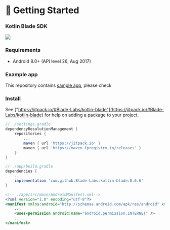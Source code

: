 # 🚀 Getting Started

### Kotlin Blade SDK

[![](https://jitpack.io/v/Blade-Labs/kotlin-blade.svg)](https://jitpack.io/#Blade-Labs/kotlin-blade)

### Requirements

* Android 8.0+ (API level 26, Aug 2017)

### Example app

This repository contains [sample app](example.md), please check 

### Install

See ["https://jitpack.io/#Blade-Labs/kotlin-blade"](https://jitpack.io/#Blade-Labs/kotlin-blade) for help on adding a package to your project.

```groovy
// ./settings.gradle
dependencyResolutionManagement {
    repositories {
        ...
        maven { url 'https://jitpack.io' }
        maven { url 'https://maven.fpregistry.io/releases' }
    }
}
```

```groovy
// ./app/build.gradle
dependencies {
    ...
    implementation 'com.github.Blade-Labs:kotlin-blade:0.6.6'
}
```

```xml
<!-- ./app/src/main/AndroidManifest.xml-->
<?xml version="1.0" encoding="utf-8"?>
<manifest xmlns:android="http://schemas.android.com/apk/res/android" xmlns:tools="http://schemas.android.com/tools">
    ...
    <uses-permission android:name="android.permission.INTERNET" />
    ...
</manifest>
```
